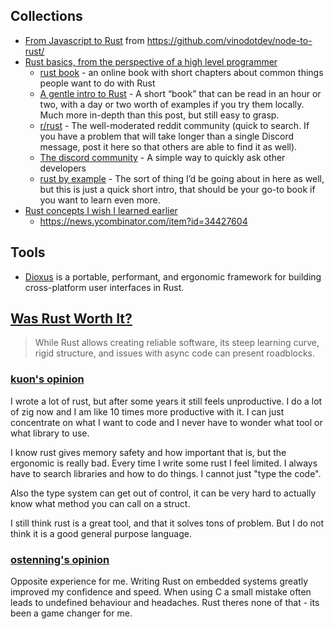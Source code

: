 
## Collections

- [From Javascript to Rust](assets/pdfs/from-javascript-to-rust.pdf) from https://github.com/vinodotdev/node-to-rust/
- [Rust basics, from the perspective of a high level programmer](https://danbulant.eu/posts/rust-basics)
  - [rust book](https://doc.rust-lang.org/book/) - an online book with short chapters about common things people want to do with Rust
  - [A gentle intro to Rust](https://stevedonovan.github.io/rust-gentle-intro/) - A short “book” that can be read in an hour or two, with a day or two worth of examples if you try them locally. Much more in-depth than this post, but still easy to grasp.
  - [r/rust](https://reddit.com/r/rust) - The well-moderated reddit community (quick to search. If you have a problem that will take longer than a single Discord message, post it here so that others are able to find it as well).
  - [The discord community](https://discord.gg/rust) - A simple way to quickly ask other developers
  - [rust by example](https://doc.rust-lang.org/rust-by-example/index.html) - The sort of thing I’d be going about in here as well, but this is just a quick short intro, that should be your go-to book if you want to learn even more.
- [Rust concepts I wish I learned earlier](https://rauljordan.com/rust-concepts-i-wish-i-learned-earlier/)
  - https://news.ycombinator.com/item?id=34427604

## Tools

- [Dioxus](https://github.com/DioxusLabs/dioxus) is a portable, performant, and ergonomic framework for building cross-platform user interfaces in Rust.

## [Was Rust Worth It?](https://jsoverson.medium.com/was-rust-worth-it-f43d171fb1b3)

> While Rust allows creating reliable software, its steep learning curve, rigid structure, and issues with async code can present roadblocks.

### [kuon's opinion](https://news.ycombinator.com/item?id=38021059)

I wrote a lot of rust, but after some years it still feels unproductive. I do a lot of zig now and I am like 10 times more productive with it. I can just concentrate on what I want to code and I never have to wonder what tool or what library to use.

I know rust gives memory safety and how important that is, but the ergonomic is really bad. Every time I write some rust I feel limited. I always have to search libraries and how to do things. I cannot just "type the code".

Also the type system can get out of control, it can be very hard to actually know what method you can call on a struct.

I still think rust is a great tool, and that it solves tons of problem. But I do not think it is a good general purpose language.

### [ostenning's opinion](https://news.ycombinator.com/item?id=38022460)

Opposite experience for me. Writing Rust on embedded systems greatly improved my confidence and speed. When using C a small mistake often leads to undefined behaviour and headaches. Rust theres none of that - its been a game changer for me.
